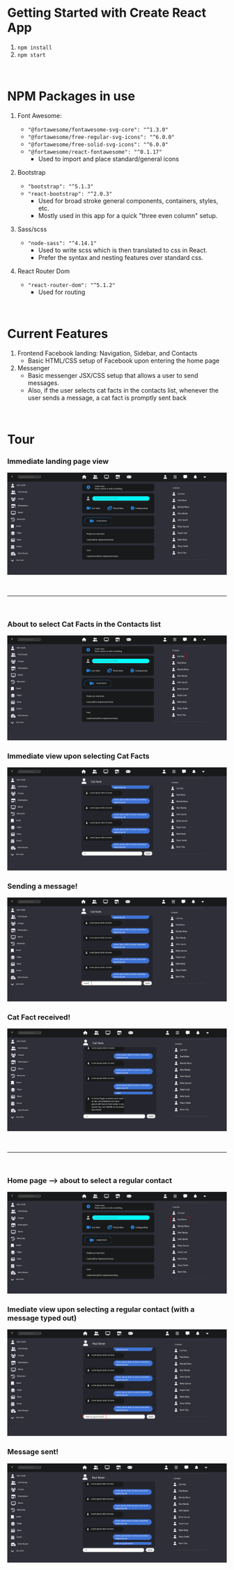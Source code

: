 # Getting Started with Create React App

1. `npm install`
2. `npm start`

<br />

# NPM Packages in use

1. Font Awesome:
    - `"@fortawesome/fontawesome-svg-core": "^1.3.0"`
    - `"@fortawesome/free-regular-svg-icons": "^6.0.0"`
    - `"@fortawesome/free-solid-svg-icons": "^6.0.0"`
    - `"@fortawesome/react-fontawesome": "^0.1.17"`
        - Used to import and place standard/general icons

2. Bootstrap
    - `"bootstrap": "^5.1.3"`
    - `"react-bootstrap": "^2.0.3"`
        - Used for broad stroke general components, containers, styles, etc.
        - Mostly used in this app for a quick "three even column" setup.

3. Sass/scss
    - `"node-sass": "^4.14.1"`
        - Used to write scss which is then translated to css in React.
        - Prefer the syntax and nesting features over standard css.

4. React Router Dom
    - `"react-router-dom": "^5.1.2"`
        - Used for routing

<br />

# Current Features
1. Frontend Facebook landing: Navigation, Sidebar, and Contacts
    - Basic HTML/CSS setup of Facebook upon entering the home page
2. Messenger
    - Basic messenger JSX/CSS setup that allows a user to send messages.
    - Also, if the user selects cat facts in the contacts list, whenever the user sends a message, a cat fact is promptly sent back

<br />

# Tour
### Immediate landing page view
![Home](./images_for_README/home-1.PNG)

<br /><hr /><br />

### About to select Cat Facts in the Contacts list
![Home CatFacts highlighted](./images_for_README/home-2-highlighted-catfact.PNG)

### Immediate view upon selecting Cat Facts
![Messenger Cat Facts](./images_for_README/messenger-cat-1.PNG)

### Sending a message!
![Messenger Cat Facts with message typed out](./images_for_README/messenger-cat-2-typedmessage.PNG)

### Cat Fact received!
![Messenger Cat Facts with a Cat Fact sent back](./images_for_README/messenger-cat-3-received-catfact.PNG)

<br /><hr /><br />

### Home page --> about to select a regular contact
![Home regular person highlighted](./images_for_README/home-3-highlighted-regular-name.PNG)

### Imediate view upon selecting a regular contact (with a message typed out)
![Messenger regular person with a message typed out](./images_for_README/messenger-regperson-1-typed-out-message.PNG)

### Message sent!
![Messenger regular person with a message sent](./images_for_README/messenger-regperson-2-message-sent.PNG)